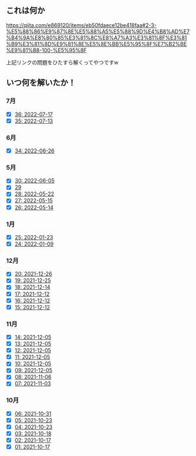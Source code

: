 ## これは何か

https://qiita.com/e869120/items/eb50fdaece12be418faa#2-3-%E5%88%86%E9%87%8E%E5%88%A5%E5%88%9D%E4%B8%AD%E7%B4%9A%E8%80%85%E3%81%8C%E8%A7%A3%E3%81%8F%E3%81%B9%E3%81%8D%E9%81%8E%E5%8E%BB%E5%95%8F%E7%B2%BE%E9%81%B8-100-%E5%95%8F

上記リンクの問題をひたすら解くってやつですw

## いつ何を解いたか！

### 7月

- [x] [36: 2022-07-17](./36/thirty-six.py)
- [x] [35: 2022-07-13](./35/thirty-five.py)

### 6月

- [x] [34: 2022-06-26](./34/thirty-four.py)

### 5月

- [x] [30: 2022-06-05](./30/thirty.py)
- [x] [29](./29/twenty-nine.py)
- [x] [28: 2022-05-22](./28/twenty-eight-two.py)
- [x] [27: 2022-05-15](./27/twenty-seven.py)
- [x] [26: 2022-05-14](./26/twenty-six.py)

### 1月

- [x] [25: 2022-01-23](./25/twenty_five.py)
- [x] [24: 2022-01-09](./24/twenty_four.py)

### 12月

- [x] [20: 2021-12-26](./20/twenty.py)
- [x] [19: 2021-12-25](./19/nineteen.py)
- [x] [18: 2021-12-14](./18/eighteen.py)
- [x] [17: 2021-12-12](./17/seventeen.py)
- [x] [16: 2021-12-12](./16/sixteen.py)
- [x] [15: 2021-12-12](./15/fifteen.py)

### 11月

- [x] [14: 2021-12-05](./14/fourteen.py)
- [x] [13: 2021-12-05](./13/thirteen.py)
- [x] [12: 2021-12-05](./12/twelve.py)
- [x] [11: 2021-12-05](./11/eleven.py)
- [x] [10: 2021-12-05](./10/ten.py)
- [x] [09: 2021-12-05](./9/nine.py)
- [x] [08: 2021-11-06](./8/eight.py)
- [x] [07: 2021-11-03](./7/seven.py)

### 10月

- [x] [06: 2021-10-31](./6/six.py)
- [x] [05: 2021-10-23](./5/five.py)
- [x] [04: 2021-10-23](./4/four.py)
- [x] [03: 2021-10-18](./3/three.py)
- [x] [02: 2021-10-17](./2/two.py)
- [x] [01: 2021-10-17](./1/one.py)

